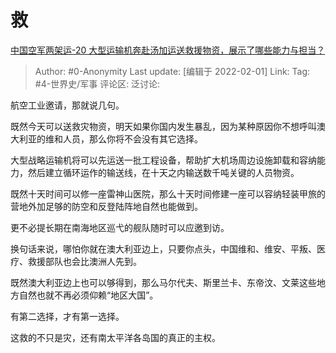 # 救
[中国空军两架运-20 大型运输机奔赴汤加运送救援物资，展示了哪些能力与担当？](https://www.zhihu.com/question/513647874/answer/2328239642)

> Author: #0-Anonymity
> Last update: [编辑于 2022-02-01]
> Link:
> Tag: #4-世界史/军事
> 评论区:
> 泛讨论:

航空工业邀请，那就说几句。

既然今天可以送救灾物资，明天如果你国内发生暴乱，因为某种原因你不想呼叫澳大利亚的维和人员，那么你将不会没有其它选择。

大型战略运输机将可以先运送一批工程设备，帮助扩大机场周边设施卸载和容纳能力，然后建立循环运作的输送线，在十天之内输送数千吨关键的人员物资。

既然十天时间可以修一座雷神山医院，那么十天时间修建一座可以容纳轻装甲旅的营地外加足够的防空和反登陆阵地自然也能做到。

更不必提长期在南海地区巡弋的舰队随时可以应邀到访。

换句话来说，哪怕你就在澳大利亚边上，只要你点头，中国维和、维安、平叛、医疗、救援部队也会比澳洲人先到。

既然澳大利亚边上也可以够得到，那么马尔代夫、斯里兰卡、东帝汶、文莱这些地方自然也就不再必须仰赖“地区大国”。

有第二选择，才有第一选择。

这救的不只是灾，还有南太平洋各岛国的真正的主权。
